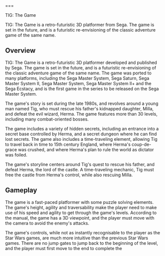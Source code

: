 
===

TIG: The Game

TIG: The Game is a retro-futuristic 3D platformer from Sega. The game is set in the future, and is a futuristic re-envisioning of the classic adventure game of the same name.

## Overview

TIG: The Game is a retro-futuristic 3D platformer developed and published by Sega. The game is set in the future, and is a futuristic re-envisioning of the classic adventure game of the same name. The game was ported to many platforms, including the Sega Master System, Sega Saturn, Sega Master System II, Sega Master System, Sega Master System II+ and the Sega Ecstacy, and is the first game in the series to be released on the Sega Master System.

The game's story is set during the late 1980s, and revolves around a young man named Tig, who must rescue his father's kidnapped daughter, Milla, and defeat the evil wizard, Herma. The game features more than 30 levels, including many combat-oriented bosses.

The game includes a variety of hidden secrets, including an entrance into a secret base controlled by Herma, and a secret dungeon where he can find lost secrets. The game also includes a time-traveling element, allowing Tig to travel back in time to 15th century England, where Herma's coup-de-grace was crushed, and where Herma's plan to rule the world as dictator was foiled.

The game's storyline centers around Tig's quest to rescue his father, and defeat Herma, the lord of the castle. A time-traveling mechanic, Tig must free the castle from Herma's control, while also rescuing Milla.

## Gameplay

The game is a fast-paced platformer with some puzzle solving elements. The game's height, agility and traversability make the player need to make use of his speed and agility to get through the game's levels. According to the manual, the game has a 3D viewpoint, and the player must move with the camera to avoid the enemy's attacks.

The game's controls, while not as instantly recognisable to the player as the Star Wars games, are much more intuitive than the previous Star Wars games. There are no jump gates to jump back to the beginning of the level, and the player must first move to the end to complete the
